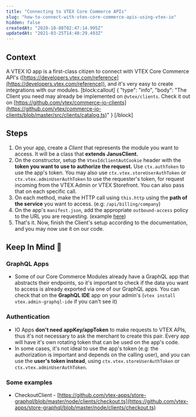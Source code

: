 ```yaml
---
title: "Connecting to VTEX Core Commerce APIs"
slug: "how-to-connect-with-vtex-core-commerce-apis-using-vtex-io"
hidden: false
createdAt: "2020-10-08T02:47:14.995Z"
updatedAt: "2021-03-25T14:40:29.493Z"
---
```

## Context
A VTEX IO app is a first-class citizen to connect with VTEX Core Commerce API's ([https://developers.vtex.com/reference](https://developers.vtex.com/reference)), and it's very easy to create integrations with our modules.
[block:callout]
{
  "type": "info",
  "body": "The Client you need may already be implemented on `@vtex/clients`. Check it out on [https://github.com/vtex/commerce-io-clients](https://github.com/vtex/commerce-io-clients/blob/master/src/clients/catalog.ts)"
}
[/block]


## Steps

1. On your app, create a *Client* that represents the module you want to access. It will be a class that **extends JanusClient.** 
2. On the constructor, setup the `VtexIdclientAutCookie` header with the **token you want to use to authorize the request.** Use `ctx.authToken` to use the app's token. You may also use `ctx.vtex.storeUserAuthToken` or `ctx.vtex.adminUserAuthToken` to use the requester's token, for request incoming from the VTEX Admin or VTEX Storefront. You can also pass that on each specific call.
3. On each method, make the HTTP call using `this.http` using the **path of the service** you want to access. (e.g: `/api/billing/company`)
4. On the app's `manifest.json`, add the appropriate `outbound-access` policy to the URL you are requesting. (example [here](https://github.com/vtex-apps/store-graphql/blob/684dcbbbd6e9cdbd121afd7802200856cb952d2b/manifest.json#L107))
5. That's it. Now, finish the Client's setup according to the documentation, and you may now use it on our code.

## Keep In Mind 👀

### GraphQL Apps

- Some of our Core Commerce Modules already have a GraphQL app that abstracts their endpoints, so it's important to check if the data you want to access is already exported via one of our GraphQL apps. You can check that on the **GraphQL IDE** app on your admin's (`vtex install vtex.admin-graphql-ide` if you can't see it)

### Authentication

- IO Apps **don't need appKey/appToken** to make requests to VTEX APIs, thus it's not necessary to ask the merchant to create this pair. Every app will have it's own rotating token that can be used on the app's code.
- In some cases, it's not ideal to use the app's token (e.g: the authorization is important and depends on the calling user), and you can use the **user's token instead**, using  `ctx.vtex.storeUserAuthToken` or `ctx.vtex.adminUserAuthToken`.

### Some examples

- CheckoutClient - [https://github.com/vtex-apps/store-graphql/blob/master/node/clients/checkout.ts](https://github.com/vtex-apps/store-graphql/blob/master/node/clients/checkout.ts)